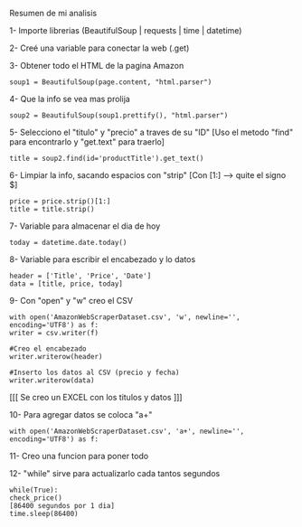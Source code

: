 Resumen de mi analisis

1- Importe librerias (BeautifulSoup | requests | time | datetime)

2- Creé una variable para conectar la web (.get)

3- Obtener todo el HTML de la pagina Amazon

    soup1 = BeautifulSoup(page.content, "html.parser")

4- Que la info se vea mas prolija

    soup2 = BeautifulSoup(soup1.prettify(), "html.parser")

5- Selecciono el "titulo" y "precio" a traves de su "ID" [Uso el metodo "find" para encontrarlo y "get.text" para traerlo]

    title = soup2.find(id='productTitle').get_text()

6- Limpiar la info, sacando espacios con "strip" [Con [1:] --> quite el signo $]

    price = price.strip()[1:]
    title = title.strip()

7- Variable para almacenar el dia de hoy

    today = datetime.date.today()

8- Variable para escribir el encabezado y lo datos

    header = ['Title', 'Price', 'Date']
    data = [title, price, today]

9- Con "open" y "w" creo el CSV

    with open('AmazonWebScraperDataset.csv', 'w', newline='', encoding='UTF8') as f:
    writer = csv.writer(f)
    
    #Creo el encabezado
    writer.writerow(header)
    
    #Inserto los datos al CSV (precio y fecha)
    writer.writerow(data)
    
[[[ Se creo un EXCEL con los titulos y datos ]]]

10- Para agregar datos se coloca "a+"

    with open('AmazonWebScraperDataset.csv', 'a+', newline='', encoding='UTF8') as f:

11- Creo una funcion para poner todo

12- "while" sirve para actualizarlo cada tantos segundos
    
    while(True):
    check_price()
    [86400 segundos por 1 dia]
    time.sleep(86400)
